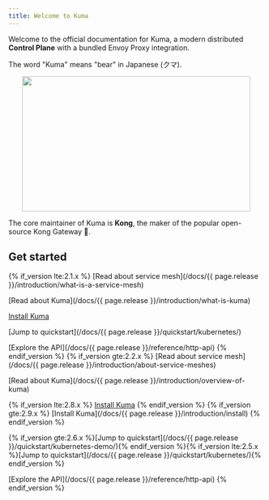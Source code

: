 ```yaml
---
title: Welcome to Kuma
---
```


Welcome to the official documentation for Kuma, a modern distributed **Control Plane** with a bundled Envoy Proxy integration.

The word "Kuma" means "bear" in Japanese (クマ).

<center>
<img src="/assets/images/diagrams/main-diagram@2x.png" alt="" width="450" height="267"/>
</center>

The core maintainer of Kuma is **Kong**, the maker of the popular open-source Kong Gateway 🦍.

## Get started

{% if_version lte:2.1.x %}
[Read about service mesh](/docs/{{ page.release }}/introduction/what-is-a-service-mesh)


[Read about Kuma](/docs/{{ page.release }}/introduction/what-is-kuma)

[Install Kuma](/install/latest/)

[Jump to quickstart](/docs/{{ page.release }}/quickstart/kubernetes/)

[Explore the API](/docs/{{ page.release }}/reference/http-api)
{% endif_version %}
{% if_version gte:2.2.x %}
[Read about service mesh](/docs/{{ page.release }}/introduction/about-service-meshes)


[Read about Kuma](/docs/{{ page.release }}/introduction/overview-of-kuma)

{% if_version lte:2.8.x %}
[Install Kuma](/install/latest/)
{% endif_version %}
{% if_version gte:2.9.x %}
[Install Kuma](/docs/{{ page.release }}/introduction/install)
{% endif_version %}

{% if_version gte:2.6.x %}[Jump to quickstart](/docs/{{ page.release }}/quickstart/kubernetes-demo/){% endif_version %}{% if_version lte:2.5.x %}[Jump to quickstart](/docs/{{ page.release }}/quickstart/kubernetes/){% endif_version %}

[Explore the API](/docs/{{ page.release }}/reference/http-api)
{% endif_version %}
